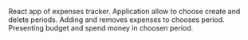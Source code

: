 React app of expenses tracker. 
Application allow to choose create and delete periods.
Adding and removes expenses to chooses period.
Presenting budget and spend money in choosen period.